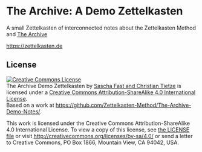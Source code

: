 # The Archive: A Demo Zettelkasten

A small Zettelkasten of interconnected notes about the Zettelkasten Method and [The Archive](https://zettelkasten.de/the-archive/)

<https://zettelkasten.de>

## License

<a rel="license" href="http://creativecommons.org/licenses/by-sa/4.0/"><img alt="Creative Commons License" style="border-width:0" src="https://i.creativecommons.org/l/by-sa/4.0/80x15.png" /></a><br /><span xmlns:dct="http://purl.org/dc/terms/" href="http://purl.org/dc/dcmitype/Text" property="dct:title" rel="dct:type">The Archive Demo Zettelkasten</span> by <a xmlns:cc="http://creativecommons.org/ns#" href="https://zettelkasten.de" property="cc:attributionName" rel="cc:attributionURL">Sascha Fast and Christian Tietze</a> is licensed under a <a rel="license" href="http://creativecommons.org/licenses/by-sa/4.0/">Creative Commons Attribution-ShareAlike 4.0 International License</a>.<br />Based on a work at <a xmlns:dct="http://purl.org/dc/terms/" href="https://github.com/Zettelkasten-Method/The-Archive-Demo-Notes/" rel="dct:source">https://github.com/Zettelkasten-Method/The-Archive-Demo-Notes/</a>.

This work is licensed under the Creative Commons Attribution-ShareAlike 4.0 International License. To view a copy of this license, see [the LICENSE file](LICENSE) or visit http://creativecommons.org/licenses/by-sa/4.0/ or send a letter to Creative Commons, PO Box 1866, Mountain View, CA 94042, USA.